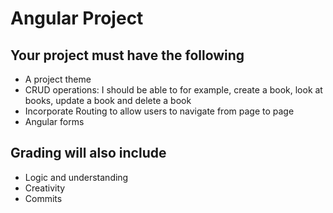 # Angular Project

## Your project must have the following 

- A project theme 
- CRUD operations: I should be able to for example, create a book, look at books, update a book and delete a book 
- Incorporate Routing to allow users to navigate from page to page
- Angular forms 

## Grading will also include 
- Logic and understanding 
- Creativity 
- Commits 
